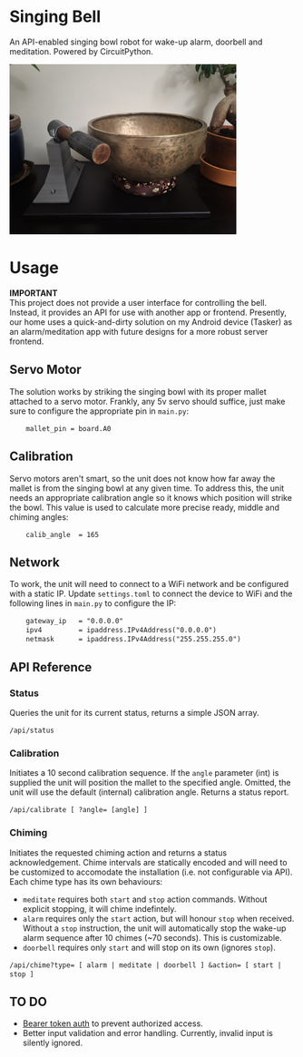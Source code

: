 # Singing Bell

An API-enabled singing bowl robot for wake-up alarm, doorbell and meditation. Powered by CircuitPython.

<img alt="Singing Bell Demo" src="/img/singing-bell-a.jpg" width="400">

# Usage

**IMPORTANT**  
This project does not provide a user interface for controlling the bell. Instead, it provides an API for use with another app or frontend. Presently, our home uses a quick-and-dirty solution on my Android device (Tasker) as an alarm/meditation app with future designs for a more robust server frontend.

## Servo Motor
The solution works by striking the singing bowl with its proper mallet attached to a servo motor. Frankly, any 5v servo should suffice, just make sure to configure the appropriate pin in `main.py`:

```
    mallet_pin = board.A0
```

## Calibration
Servo motors aren't smart, so the unit does not know how far away the mallet is from the singing bowl at any given time. To address this, the unit needs an appropriate calibration angle so it knows which position will strike the bowl. This value is used to calculate more precise ready, middle and chiming angles:

```
    calib_angle  = 165
```

## Network
To work, the unit will need to connect to a WiFi network and be configured with a static IP. Update `settings.toml` to connect the device to WiFi and the following lines in `main.py` to configure the IP:

```
    gateway_ip   = "0.0.0.0"
    ipv4         = ipaddress.IPv4Address("0.0.0.0")
    netmask      = ipaddress.IPv4Address("255.255.255.0")
```
## API Reference

### Status
Queries the unit for its current status, returns a simple JSON array.

```
/api/status
```

### Calibration
Initiates a 10 second calibration sequence. If the `angle` parameter (int) is supplied the unit will position the mallet to the specified angle. Omitted, the unit will use the default (internal) calibration angle. Returns a status report.

```
/api/calibrate [ ?angle= [angle] ]
```

### Chiming
Initiates the requested chiming action and returns a status acknowledgement. Chime intervals are statically encoded and will need to be customized to accomodate the installation (i.e. not configurable via API). Each chime type has its own behaviours:

- `meditate` requires both `start` and `stop` action commands. Without explicit stopping, it will chime indefintely.
- `alarm` requires only the `start` action, but will honour `stop` when received. Without a `stop` instruction, the unit will automatically stop the wake-up alarm sequence after 10 chimes (~70 seconds). This is customizable.
- `doorbell` requires only `start` and will stop on its own (ignores `stop`). 

```
/api/chime?type= [ alarm | meditate | doorbell ] &action= [ start | stop ] 
```

## TO DO

- [Bearer token auth](https://docs.circuitpython.org/projects/httpserver/en/latest/examples.html#authentication) to prevent authorized access.
- Better input validation and error handling. Currently, invalid input is silently ignored.
